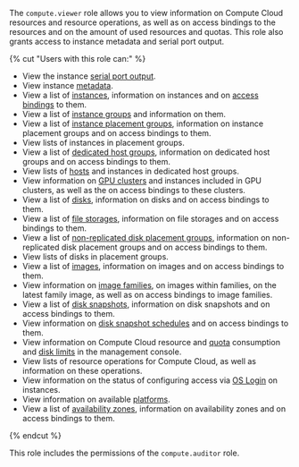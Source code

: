 The `compute.viewer` role allows you to view information on Compute Cloud resources and resource operations, as well as on access bindings to the resources and on the amount of used resources and quotas. This role also grants access to instance metadata and serial port output.

{% cut "Users with this role can:" %}

* View the instance [serial port output](../../compute/operations/vm-info/get-serial-port-output.md).
* View instance [metadata](../../compute/concepts/vm-metadata.md).
* View a list of [instances](../../compute/concepts/vm.md), information on instances and on [access bindings](../../iam/concepts/access-control/index.md#access-bindings) to them.
* View a list of [instance groups](../../compute/concepts/instance-groups/index.md) and information on them.
* View a list of [instance placement groups](../../compute/concepts/placement-groups.md), information on instance placement groups and on access bindings to them.
* View lists of instances in placement groups.
* View a list of [dedicated host groups](../../compute/concepts/dedicated-host.md#host-group-size), information on dedicated host groups and on access bindings to them.
* View lists of [hosts](../../compute/concepts/dedicated-host.md) and instances in dedicated host groups.
* View information on [GPU clusters](../../compute/concepts/gpus.md#gpu-clusters) and instances included in GPU clusters, as well as the on access bindings to these clusters.
* View a list of [disks](../../compute/concepts/disk.md), information on disks and on access bindings to them.
* View a list of [file storages](../../compute/concepts/filesystem.md), information on file storages and on access bindings to them.
* View a list of [non-replicated disk placement groups](../../compute/concepts/disk-placement-group.md), information on non-replicated disk placement groups and on access bindings to them.
* View lists of disks in placement groups.
* View a list of [images](../../compute/concepts/image.md), information on images and on access bindings to them.
* View information on [image families](../../compute/concepts/image.md#family), on images within families, on the latest family image, as well as on access bindings to image families.
* View a list of [disk snapshots](../../compute/concepts/snapshot.md), information on disk snapshots and on access bindings to them.
* View information on [disk snapshot schedules](../../compute/concepts/snapshot-schedule.md) and on access bindings to them.
* View information on Compute Cloud resource and [quota](../../compute/concepts/limits.md#compute-quotas) consumption and [disk limits](../../compute/concepts/limits.md#compute-limits-disks) in the management console.
* View lists of resource operations for Compute Cloud, as well as information on these operations.
* View information on the status of configuring access via [OS Login](../../organization/concepts/os-login.md) on instances.
* View information on available [platforms](../../compute/concepts/vm-platforms.md).
* View a list of [availability zones](../../overview/concepts/geo-scope.md), information on availability zones and on access bindings to them.

{% endcut %}

This role includes the permissions of the `compute.auditor` role.